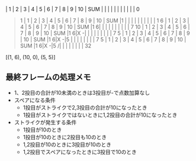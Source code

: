 
| 1 | 2 | 3 | 4 | 5 | 6 | 7 | 8 | 9 | 10 | SUM
|   |   |   |   |   |   |   |   |   |    |  0 
> 1
| 1 | 2 | 3 | 4 | 5 | 6 | 7 | 8 | 9 | 10 | SUM
|1  |   |   |   |   |   |   |   |   |    |  1
> 6
| 1 | 2 | 3 | 4 | 5 | 6 | 7 | 8 | 9 | 10 | SUM
|1 6|   |   |   |   |   |   |   |   |    |  7
> 10
| 1 | 2 | 3 | 4 | 5 | 6 | 7 | 8 | 9 | 10 | SUM
|1 6|X -|   |   |   |   |   |   |   |    |  7
> 5
| 1 | 2 | 3 | 4 | 5 | 6 | 7 | 8 | 9 | 10 | SUM
|1 6|X -|5  |   |   |   |   |   |   |    |  7
> 5
| 1 | 2 | 3 | 4 | 5 | 6 | 7 | 8 | 9 | 10 | SUM
|1 6|X -|5 /|   |   |   |   |   |   |    |  32

[(1, 6), (10, 0), (5, 5)]



## 最終フレームの処理メモ

- 1、2投目の合計が10未満のときは3投目が-で点数加算なし
- スペアになる条件
  - 1投目がストライクで2,3投目の合計が10になったとき
  - 1投目がストライクではないときに1,2投目の合計が10になったとき
- ストライクが発生する条件
  - 1投目が10のとき
  - 1投目が10のときに2投目も10のとき
  - 1,2投目が10のときに3投目が10のとき
  - 1,2投目でスペアになったときに3投目で10のとき 
